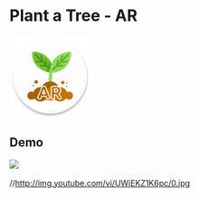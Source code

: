 # Plant a Tree - AR

![](https://raw.githubusercontent.com/Deishelon/PlantATreeAR/master/app/src/main/res/mipmap-xxhdpi/ic_launcher_round.png)

## Demo
[![](http://huaweitheme.app/plant_ar_video.gif)](http://www.youtube.com/watch?v=UWjEKZ1K6pc "Demo")

//http://img.youtube.com/vi/UWjEKZ1K6pc/0.jpg
